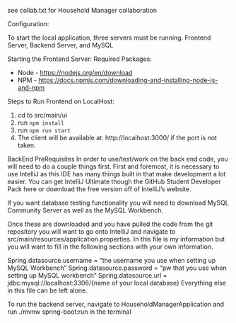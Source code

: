 see collab.txt for Household Manager collaboration

Configuration:

To start the local application, three servers must be running. Frontend Server, Backend Server, and MySQL

Starting the Frontend Server:
Required Packages:
- Node - https://nodejs.org/en/download
- NPM - https://docs.npmjs.com/downloading-and-installing-node-js-and-npm

Steps to Run Frontend on LocalHost:
1. cd to src/main/ui
2. run `npm install` 
3. run `npm run start`
4. The client will be available at: http://localhost:3000/ if the port is not taken.

BackEnd PreRequisites
In order to use/test/work on the back end code, you will need to do a couple things first. First and foremost, it is necessary to use IntelliJ as this IDE has many things built in that make development a lot easier. You can get IntelliJ Ultimate though the GitHub Student Developer 
Pack here or download the free version off of IntelliJ’s website. 

If you want database testing functionality you will need to download MySQL Community Server as well as the MySQL Workbench.

Once these are downloaded and you have pulled the code from the git repository you will want to go onto IntelliJ and navigate to src/main/resources/application.properties. In this file is my information but you will want to fill in the following sections with your own information.

Spring.datasource.username = “the username you use when setting up MySQL Workbench”
Spring.datasource.password = “pw that you use when setting up MySQL workbench”
Spring.datasource.url = jdbc:mysql://localhost:3306/{name of your local database}
Everything else in this file can be left alone.

To run the backend server, navigate to HouseholdManagerApplication and run  ./mvnw spring-boot:run in the terminal

